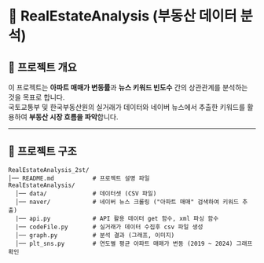 # 🏡 RealEstateAnalysis (부동산 데이터 분석)

## 📌 프로젝트 개요
이 프로젝트는 **아파트 매매가 변동률**과 **뉴스 키워드 빈도수** 간의 상관관계를 분석하는 것을 목표로 합니다.  
국토교통부 및 한국부동산원의 실거래가 데이터와 네이버 뉴스에서 추출한 키워드를 활용하여 **부동산 시장 흐름을 파악**합니다.

---

## 📂 프로젝트 구조

```plaintext
RealEstateAnalysis_2st/
│── README.md           # 프로젝트 설명 파일
RealEstateAnalysis/
  │── data/             # 데이터셋 (CSV 파일)
  │── naver/            # 네이버 뉴스 크롤링 ("아파트 매매" 검색하여 키워드 추출)
  |── api.py            # API 활용 데이터 get 함수, xml 파싱 함수
  |── codeFile.py       # 실거래가 데이터 수집후 csv 파일 생성
  │── graph.py          # 분석 결과 (그래프, 이미지)
  │── plt_sns.py        # 연도별 평균 아파트 매매가 변동 (2019 ~ 2024) 그래프 확인
